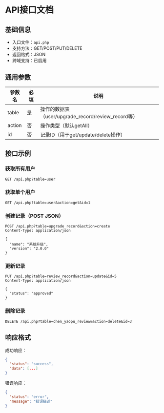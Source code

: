 # API接口文档

## 基础信息
- 入口文件：`api.php`
- 支持方法：GET/POST/PUT/DELETE
- 返回格式：JSON
- 跨域支持：已启用

## 通用参数
| 参数名 | 必填 | 说明 |
|--------|------|-----|
| table  | 是  | 操作的数据表（user/upgrade_record/review_record等） |
| action | 否  | 操作类型（默认getAll） |
| id     | 否  | 记录ID（用于get/update/delete操作） |

## 接口示例

### 获取所有用户
```http
GET /api.php?table=user
```

### 获取单个用户
```http
GET /api.php?table=user&action=get&id=1
```

### 创建记录（POST JSON）
```http
POST /api.php?table=upgrade_record&action=create
Content-Type: application/json

{
  "name": "系统升级",
  "version": "2.0.0"
}
```

### 更新记录
```http
PUT /api.php?table=review_record&action=update&id=5
Content-Type: application/json

{
  "status": "approved"
}
```

### 删除记录
```http
DELETE /api.php?table=chen_yaopu_review&action=delete&id=3
```

## 响应格式
成功响应：
```json
{
  "status": "success",
  "data": [...]
}
```

错误响应：
```json
{
  "status": "error",
  "message": "错误描述"
}
```